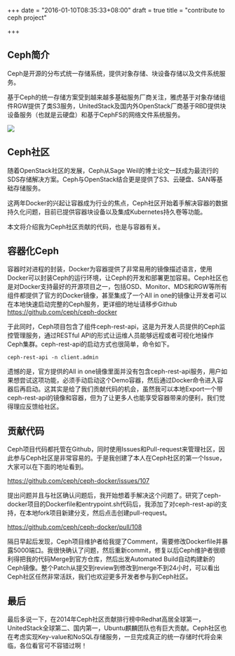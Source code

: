 +++
date = "2016-01-10T08:35:33+08:00"
draft = true
title = "contribute to ceph project"

+++



## Ceph简介

Ceph是开源的分布式统一存储系统，提供对象存储、块设备存储以及文件系统服务。

基于Ceph的统一存储方案受到越来越多基础服务厂商关注，雅虎基于对象存储组件RGW提供了类S3服务，UnitedStack及国内外OpenStack厂商基于RBD提供块设备服务（也就是云硬盘）和基于CephFS的网络文件系统服务。

![](/images/ceph_logo.png)

## Ceph社区

随着OpenStack社区的发展，Ceph从Sage Weil的博士论文一跃成为最流行的SDS存储解决方案。Ceph与OpenStack结合更是提供了S3、云硬盘、SAN等基础存储服务。

这两年Docker的兴起让容器成为行业的焦点，Ceph社区开始着手解决容器的数据持久化问题，目前已提供容器块设备以及集成Kubernetes持久卷等功能。

本文将介绍我为Ceph社区贡献的代码，也是与容器有关。

## 容器化Ceph

容器时对进程的封装，Docker为容器提供了非常易用的镜像描述语言，使用Docker可以封装Ceph的运行环境，让Ceph的开发和部署更加容易。Ceph社区也是对Docker支持最好的开源项目之一，包括OSD、Monitor、MDS和RGW等所有组件都提供了官方的Docker镜像，甚至集成了一个All in one的镜像让开发者可以在本地快速启动完整的Ceph服务，更详细的地址请移步Github https://github.com/ceph/ceph-docker

于此同时，Ceph项目包含了组件ceph-rest-api，这是为开发人员提供的Ceph监控管理服务，通过RESTful API的形式让运维人员能够远程或者可视化地操作Ceph集群。ceph-rest-api的启动方式也很简单，命令如下。

```
ceph-rest-api -n client.admin
```

遗憾的是，官方提供的All in one镜像里面并没有包含ceph-rest-api服务，用户如果想尝试这项功能，必须手动启动这个Demo容器，然后通过Docker命令进入容器后再启动。这其实是给了我们贡献代码的机会，虽然我可以本地Export一个带ceph-rest-api的镜像和容器，但为了让更多人也能享受容器带来的便利，我们觉得理应反馈给社区。

## 贡献代码

Ceph项目代码都托管在Github，同时使用Issues和Pull-request来管理社区，因此参与Ceph社区是非常容易的。于是我创建了本人在Ceph社区的第一个Issue，大家可以在下面的地址看到。

https://github.com/ceph/ceph-docker/issues/107

提出问题并且与社区确认问题后，我开始想着手解决这个问题了。研究了ceph-docker项目的Dockerfile和entrypoint.sh代码后，我添加了对ceph-rest-api的支持，在本地fork项目新建分支，然后点击创建pull-request。

https://github.com/ceph/ceph-docker/pull/108

隔日早起后发现，Ceph项目维护者给我提了Comment，需要修改Dockerfile并暴露5000端口。我很快确认了问题，然后重新commit，修复以后Ceph维护者很顺利得把我的代码Merge到官方仓库，然后出发Automated Build自动构建新的Ceph镜像。整个Patch从提交到review到修改到merge不到24小时，可以看出Ceph社区任然非常活跃，我们也欢迎更多开发者参与到Ceph社区。

## 最后

最后多说一下，在2014年Ceph社区贡献排行榜中Redhat高居全球第一，UnitedStack全球第二、国内第一，Ubuntu麒麟团队也有巨大贡献。Ceph社区也在考虑实现Key-value和NoSQL存储服务，一旦完成真正的统一存储时代将会来临，各位看官可不容错过啊！